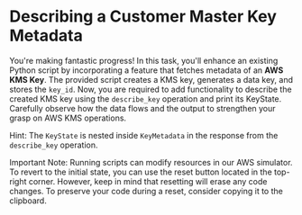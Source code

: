 # Describing a Customer Master Key Metadata

You're making fantastic progress! In this task, you'll enhance an existing Python script by incorporating a feature that fetches metadata of an **AWS KMS Key**. The provided script creates a KMS key, generates a data key, and stores the `key_id`. Now, you are required to add functionality to describe the created KMS key using the `describe_key` operation and print its KeyState. Carefully observe how the data flows and the output to strengthen your grasp on AWS KMS operations.

Hint: The `KeyState` is nested inside `KeyMetadata` in the response from the `describe_key` operation.

Important Note: Running scripts can modify resources in our AWS simulator. To revert to the initial state, you can use the reset button located in the top-right corner. However, keep in mind that resetting will erase any code changes. To preserve your code during a reset, consider copying it to the clipboard.